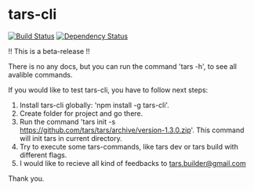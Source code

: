 # tars-cli

[![Build Status](https://travis-ci.org/tars/tars-cli.svg?branch=master)](https://travis-ci.org/tars/tars-cli) [![Dependency Status](https://david-dm.org/tars/tars-cli.svg)](https://david-dm.org/tars/tars-cli)

!! This is a beta-release !!

There is no any docs, but you can run the command 'tars -h', to see all avalible commands.

If you would like to test tars-cli, you have to follow next steps:

1) Install tars-cli globally: 'npm install -g tars-cli'.
2) Create folder for project and go there.
3) Run the command 'tars init -s https://github.com/tars/tars/archive/version-1.3.0.zip'. This command will init tars in current directory.
4) Try to execute some tars-commands, like tars dev or tars build with different flags.
5) I would like to recieve all kind of feedbacks to tars.builder@gmail.com

Thank you.
